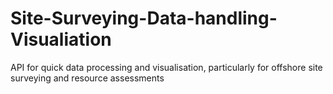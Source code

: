 # Site-Surveying-Data-handling-Visualiation
API for quick data processing and visualisation, particularly for offshore site surveying and resource assessments
